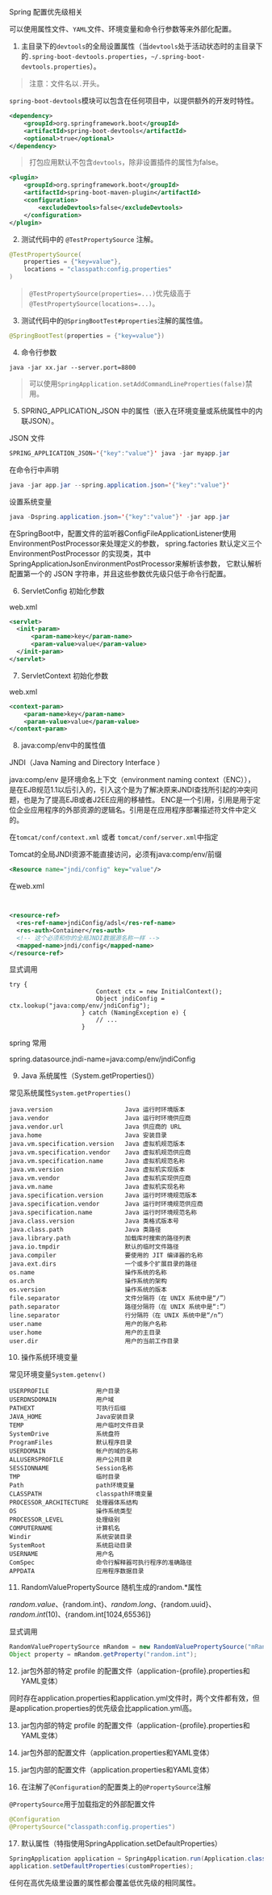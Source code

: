 Spring 配置优先级相关

可以使用属性文件、`YAML`文件、环境变量和命令行参数等来外部化配置。

1. 主目录下的`devtools`的全局设置属性（当`devtools`处于活动状态时的主目录下的`.spring-boot-devtools.properties`，`~/.spring-boot-devtools.properties`）。

> 注意：文件名以`.`开头。

`spring-boot-devtools`模块可以包含在任何项目中，以提供额外的开发时特性。

```xml
<dependency>
    <groupId>org.springframework.boot</groupId>
    <artifactId>spring-boot-devtools</artifactId>
    <optional>true</optional>
</dependency>
```

> 打包应用默认不包含`devtools`，除非设置插件的属性为false。

```xml
<plugin>
    <groupId>org.springframework.boot</groupId>
    <artifactId>spring-boot-maven-plugin</artifactId>
    <configuration>
        <excludeDevtools>false</excludeDevtools>
    </configuration>
</plugin>
```

2. 测试代码中的 `@TestPropertySource` 注解。

```java
@TestPropertySource(
    properties = {"key=value"},
    locations = "classpath:config.properties"
)
```

> `@TestPropertySource(properties=...)`优先级高于`@TestPropertySource(locations=...)`。

3. 测试代码中的`@SpringBootTest#properties`注解的属性值。

```java
@SpringBootTest(properties = {"key=value"})
```

4. 命令行参数

```shell
java -jar xx.jar --server.port=8800
```

> 可以使用`SpringApplication.setAddCommandLineProperties(false)`禁用。

5. SPRING_APPLICATION_JSON 中的属性（嵌入在环境变量或系统属性中的内联JSON）。

JSON 文件

```java
SPRING_APPLICATION_JSON='{"key":"value"}' java -jar myapp.jar
```

在命令行中声明

```java
java -jar app.jar --spring.application.json='{"key":"value"}'
```

设置系统变量

```java
java -Dspring.application.json='{"key":"value"}' -jar app.jar
```

在SpringBoot中，配置文件的监听器ConfigFileApplicationListener使用EnvironmentPostProcessor来处理定义的参数，
spring.factories 默认定义三个 EnvironmentPostProcessor 的实现类，其中SpringApplicationJsonEnvironmentPostProcessor来解析该参数，
它默认解析配置第一个的 JSON 字符串，并且这些参数优先级只低于命令行配置。

6. ServletConfig 初始化参数

web.xml

```xml
<servlet>
  <init-param>
      <param-name>key</param-name>
      <param-value>value</param-value>
  </init-param>
</servlet>
```

7. ServletContext 初始化参数

web.xml

```xml
<context-param>
    <param-name>key</param-name>
    <param-value>value</param-value>
</context-param>
```

8. java:comp/env中的属性值

JNDI（Java Naming and Directory Interface ）

java:comp/env 是环境命名上下文（environment naming context（ENC）），
 是在EJB规范1.1以后引入的，引入这个是为了解决原来JNDI查找所引起的冲突问题，也是为了提高EJB或者J2EE应用的移植性。
ENC是一个引用，引用是用于定位企业应用程序的外部资源的逻辑名。引用是在应用程序部署描述符文件中定义的。

在`tomcat/conf/context.xml`
或者
`tomcat/conf/server.xml`中指定


Tomcat的全局JNDI资源不能直接访问，必须有java:comp/env/前缀
```xml
<Resource name="jndi/config" key="value"/>
```

在web.xml

```xml


<resource-ref> 
  <res-ref-name>jndiConfig/adsl</res-ref-name> 
  <res-auth>Container</res-auth> 
  <!-- 这个必须和你的全局JNDI数据源名称一样 -->  
  <mapped-name>jndi/config</mapped-name> 
</resource-ref> 
```

显式调用
```
try {
                        Context ctx = new InitialContext();
                        Object jndiConfig = ctx.lookup("java:comp/env/jndiConfig");
                    } catch (NamingException e) {
                        // ...
                    }
```

spring 常用

spring.datasource.jndi-name=java:comp/env/jndiConfig

9. Java 系统属性（System.getProperties()）

常见系统属性`System.getProperties()`

```
java.version                    Java 运行时环境版本
java.vendor	                    Java 运行时环境供应商
java.vendor.url	                Java 供应商的 URL
java.home	                    Java 安装目录
java.vm.specification.version	Java 虚拟机规范版本
java.vm.specification.vendor	Java 虚拟机规范供应商
java.vm.specification.name	    Java 虚拟机规范名称
java.vm.version	                Java 虚拟机实现版本
java.vm.vendor	                Java 虚拟机实现供应商
java.vm.name	                Java 虚拟机实现名称
java.specification.version      Java 运行时环境规范版本
java.specification.vendor	    Java 运行时环境规范供应商
java.specification.name	        Java 运行时环境规范名称
java.class.version	            Java 类格式版本号
java.class.path	                Java 类路径
java.library.path	            加载库时搜索的路径列表
java.io.tmpdir	                默认的临时文件路径
java.compiler	                要使用的 JIT 编译器的名称
java.ext.dirs	                一个或多个扩展目录的路径
os.name	                        操作系统的名称
os.arch	                        操作系统的架构
os.version	                    操作系统的版本
file.separator	                文件分隔符（在 UNIX 系统中是“/”）
path.separator	                路径分隔符（在 UNIX 系统中是“:”）
line.separator	                行分隔符（在 UNIX 系统中是“/n”）
user.name	                    用户的账户名称
user.home	                    用户的主目录
user.dir	                    用户的当前工作目录
```

10. 操作系统环境变量

常见环境变量`System.getenv()`

```
USERPROFILE             用户目录
USERDNSDOMAIN           用户域
PATHEXT                 可执行后缀
JAVA_HOME               Java安装目录
TEMP                    用户临时文件目录
SystemDrive             系统盘符
ProgramFiles            默认程序目录
USERDOMAIN              帐户的域的名称
ALLUSERSPROFILE         用户公共目录
SESSIONNAME             Session名称
TMP                     临时目录
Path                    path环境变量
CLASSPATH               classpath环境变量
PROCESSOR_ARCHITECTURE  处理器体系结构
OS                      操作系统类型
PROCESSOR_LEVEL         处理级别
COMPUTERNAME            计算机名
Windir                  系统安装目录
SystemRoot              系统启动目录
USERNAME                用户名
ComSpec                 命令行解释器可执行程序的准确路径
APPDATA                 应用程序数据目录
```

11. RandomValuePropertySource 随机生成的random.*属性

${random.value}、${random.int}、${random.long}、${random.uuid}、${random.int(10)}、${random.int[1024,65536]}

显式调用

```java
RandomValuePropertySource mRandom = new RandomValuePropertySource("mRandom");
Object property = mRandom.getProperty("random.int");
```

12. jar包外部的特定 profile 的配置文件（application-{profile}.properties和YAML变体）

同时存在application.properties和application.yml文件时，两个文件都有效，但是application.properties的优先级会比application.yml高。

13. jar包内部的特定 profile 的配置文件（application-{profile}.properties和YAML变体）

14. jar包外部的配置文件（application.properties和YAML变体）

15. jar包内部的配置文件（application.properties和YAML变体）

16. 在注解了`@Configuration`的配置类上的`@PropertySource`注解

`@PropertySource`用于加载指定的外部配置文件

```java
@Configuration
@PropertySource("classpath:config.properties")
```

17. 默认属性（特指使用SpringApplication.setDefaultProperties）

```java
SpringApplication application = SpringApplication.run(Application.class, args);
application.setDefaultProperties(customProperties);
```


任何在高优先级里设置的属性都会覆盖低优先级的相同属性。